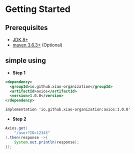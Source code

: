 # Getting Started

## Prerequisites

- [JDK 8+](https://www.oracle.com/java/)
- [maven 3.6.3+](https://maven.apache.org/) (Optional)

## simple using

- **Step 1**

<CodeGroup>
  <CodeGroupItem title="maven" active>

```xml
<dependency>
  <groupId>io.github.xiao-organization</groupId>
  <artifactId>axios</artifactId>
  <version>1.0.0</version>
</dependency>
```

  </CodeGroupItem>

  <CodeGroupItem title="Gradle">

```xml
implementation 'io.github.xiao-organization:axios:1.0.0'
```

  </CodeGroupItem>
</CodeGroup>

- **Step 2**

```java
Axios.get(
	"/user?ID=12345" 
).then(response ->{
	System.out.println(response);
});
```
